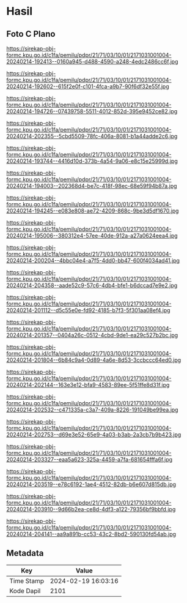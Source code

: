 # Hasil

## Foto C Plano

https://sirekap-obj-formc.kpu.go.id/c1fa/pemilu/pdpr/21/71/03/10/01/2171031001004-20240214-192413--0160a945-d488-4590-a248-4edc2486cc6f.jpg

https://sirekap-obj-formc.kpu.go.id/c1fa/pemilu/pdpr/21/71/03/10/01/2171031001004-20240214-192602--615f2e0f-c101-4fca-a9b7-90f6df32e55f.jpg

https://sirekap-obj-formc.kpu.go.id/c1fa/pemilu/pdpr/21/71/03/10/01/2171031001004-20240214-194726--07439758-5511-4012-852d-395e9452ce82.jpg

https://sirekap-obj-formc.kpu.go.id/c1fa/pemilu/pdpr/21/71/03/10/01/2171031001004-20240214-202355--5cbd5509-78fc-406a-8081-b1a44adde2c6.jpg

https://sirekap-obj-formc.kpu.go.id/c1fa/pemilu/pdpr/21/71/03/10/01/2171031001004-20240214-193744--4416d10d-373b-4a54-9a06-e8c15e25999d.jpg

https://sirekap-obj-formc.kpu.go.id/c1fa/pemilu/pdpr/21/71/03/10/01/2171031001004-20240214-194003--202368d4-be7c-418f-98ec-68e59f94b87a.jpg

https://sirekap-obj-formc.kpu.go.id/c1fa/pemilu/pdpr/21/71/03/10/01/2171031001004-20240214-194245--e083e808-ae72-4209-868c-9be3d5df1670.jpg

https://sirekap-obj-formc.kpu.go.id/c1fa/pemilu/pdpr/21/71/03/10/01/2171031001004-20240214-195006--380312e4-57ee-40de-912a-a27a0624eea4.jpg

https://sirekap-obj-formc.kpu.go.id/c1fa/pemilu/pdpr/21/71/03/10/01/2171031001004-20240214-200204--4bbc04e4-a7f5-4dd0-bb47-600f4034ad41.jpg

https://sirekap-obj-formc.kpu.go.id/c1fa/pemilu/pdpr/21/71/03/10/01/2171031001004-20240214-204358--aade52c9-57c6-4db4-bfe1-b6dccad7e9e2.jpg

https://sirekap-obj-formc.kpu.go.id/c1fa/pemilu/pdpr/21/71/03/10/01/2171031001004-20240214-201112--d5c55e0e-fd92-4185-b7f3-5f301aa08ef4.jpg

https://sirekap-obj-formc.kpu.go.id/c1fa/pemilu/pdpr/21/71/03/10/01/2171031001004-20240214-201357--0404a26c-0512-4cbd-9de1-ea29c527b2bc.jpg

https://sirekap-obj-formc.kpu.go.id/c1fa/pemilu/pdpr/21/71/03/10/01/2171031001004-20240214-201804--6b84c9a4-0d89-4a6e-8d53-3ccbccc64ed0.jpg

https://sirekap-obj-formc.kpu.go.id/c1fa/pemilu/pdpr/21/71/03/10/01/2171031001004-20240214-202144--163e3e12-bfa9-4583-89ee-5f51ffe8d31f.jpg

https://sirekap-obj-formc.kpu.go.id/c1fa/pemilu/pdpr/21/71/03/10/01/2171031001004-20240214-202532--c471335a-c3a7-409a-8226-191049be99ea.jpg

https://sirekap-obj-formc.kpu.go.id/c1fa/pemilu/pdpr/21/71/03/10/01/2171031001004-20240214-202753--d69e3e52-65e9-4a03-b3ab-2a3cb7b9b423.jpg

https://sirekap-obj-formc.kpu.go.id/c1fa/pemilu/pdpr/21/71/03/10/01/2171031001004-20240214-203327--eaa5a623-325a-4459-a7fa-681654fffa6f.jpg

https://sirekap-obj-formc.kpu.go.id/c1fa/pemilu/pdpr/21/71/03/10/01/2171031001004-20240214-203519--e78c6192-1ae4-4512-82db-b6e607d815db.jpg

https://sirekap-obj-formc.kpu.go.id/c1fa/pemilu/pdpr/21/71/03/10/01/2171031001004-20240214-203910--9d66b2ea-ce8d-4df3-a122-79356bf9bbfd.jpg

https://sirekap-obj-formc.kpu.go.id/c1fa/pemilu/pdpr/21/71/03/10/01/2171031001004-20240214-204141--aa9a891b-cc53-43c2-8bd2-590130fd54ab.jpg


## Metadata

| Key        | Value               |
| ---------- | ------------------- |
| Time Stamp | 2024-02-19 16:03:16 |
| Kode Dapil | 2101                |



